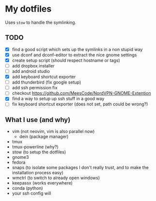 # My dotfiles

Uses `stow` to handle the symlinking.

## TODO

-[x] find a good script which sets up the symlinks in a non stupid way
-[x] use dconf and dconf-editor to extract the nice gnome settings
-[x] create setup script (should respect hostname or tags)
-[ ] add dropbox installer
-[ ] add android studio
-[x] add keyboard shortcut exporter
-[ ] add thunderbird (fix google setup)
-[ ] add ssh permission fix
-[ ] checkout https://github.com/MeesCode/NordVPN-GNOME-Extention
-[x] find a way to setup up ssh stuff in a good way
-[ ] fix keyboard shortcut exporter (does not set, path could be wrong?)

## What I use (and why)

- vim (not neovim, vim is also parallel now)
  - dein (package manager)
- tmux
- tmux-powerline (why?)
- stow (to setup the dotfiles)
- gnome3
- fedora
- snaps (to isolate some packages I don't really trust, and to make the installation process easy)
- wmctrl (to switch to already open windows)
- keepassx (works everywhere)
- conda (python)
- your ssh config will 
